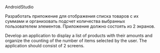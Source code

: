 AndroidStudio

Разработать приложение для отображения списка товаров с их суммами и организовать подсчет количества выбранных пользователем элементов. Приложение должно состоять из 2 экранов.

Develop an application to display a list of products with their amounts and organize the counting of the number of items selected by the user. The application should consist of 2 screens.
